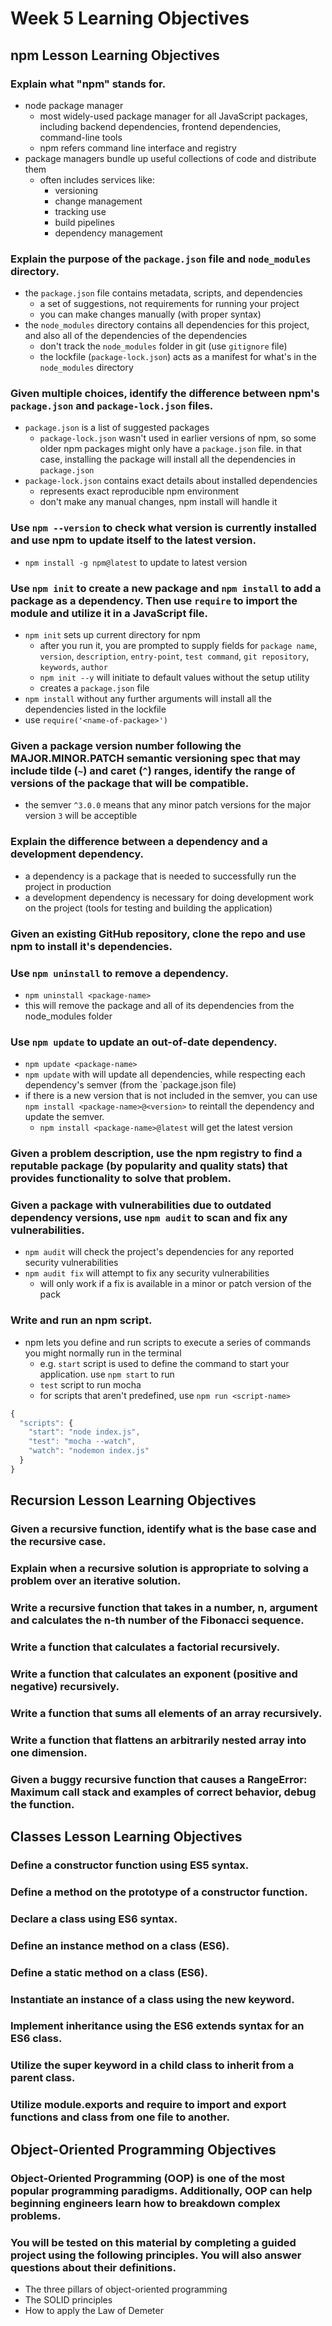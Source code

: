 # Week 5 Learning Objectives

## npm Lesson Learning Objectives

### Explain what "npm" stands for.
- node package manager
    - most widely-used package manager for all JavaScript packages, including backend dependencies, frontend dependencies, command-line tools
    - npm refers command line interface and registry
- package managers bundle up useful collections of code and distribute them
    - often includes services like:
        - versioning
        - change management
        - tracking use
        - build pipelines
        - dependency management
### Explain the purpose of the `package.json` file and `node_modules` directory.
- the `package.json` file contains metadata, scripts, and dependencies
    - a set of suggestions, not requirements for running your project
    - you can make changes manually (with proper syntax)
- the `node_modules` directory contains all dependencies for this project, and also all of the dependencies of the dependencies
    - don't track the `node_modules` folder in git (use `gitignore` file)
    - the lockfile (`package-lock.json`) acts as a manifest for what's in the `node_modules` directory
### Given multiple choices, identify the difference between npm's `package.json` and `package-lock.json` files.
- `package.json` is a list of suggested packages
    - `package-lock.json` wasn't used in earlier versions of npm, so some older npm packages might only have a `package.json` file. in that case, installing the package will install all the dependencies in `package.json`
- `package-lock.json` contains exact details about installed dependencies
    - represents exact reproducible npm environment
    - don't make any manual changes, npm install will handle it
### Use `npm --version` to check what version is currently installed and use npm to update itself to the latest version.
- `npm install -g npm@latest` to update to latest version
### Use `npm init` to create a new package and `npm install` to add a package as a dependency. Then use `require` to import the module and utilize it in a JavaScript file.
- `npm init` sets up current directory for npm
    - after you run it, you are prompted to supply fields for `package name`, `version`, `description`,  `entry-point`, `test command`, `git repository`, `keywords`, `author`
    - `npm init --y` will initiate to default values without the setup utility
    - creates a `package.json` file
- `npm install` without any further arguments will install all the dependencies listed in the lockfile
- use `require('<name-of-package>')`
### Given a package version number following the MAJOR.MINOR.PATCH semantic versioning spec that may include tilde (`~`) and caret (`^`) ranges, identify the range of versions of the package that will be compatible.
- the semver `^3.0.0` means that any minor patch versions for the major version `3` will be acceptible
### Explain the difference between a dependency and a development dependency.
- a dependency is a package that is needed to successfully run the project in production
- a development dependency is necessary for doing development work on the project (tools for testing and building the application)
### Given an existing GitHub repository, clone the repo and use npm to install it's dependencies.
### Use `npm uninstall` to remove a dependency.
- `npm uninstall <package-name>`
- this will remove the package and all of its dependencies from the node_modules folder
### Use `npm update` to update an out-of-date dependency.
- `npm update <package-name>`
- `npm update` with will update all dependencies, while respecting each dependency's semver (from the `package.json file)
- if there is a new version that is not included in the semver, you can use `npm install <package-name>@<version>` to reintall the dependency and update the semver.
    - `npm install <package-name>@latest` will get the latest version
### Given a problem description, use the npm registry to find a reputable package (by popularity and quality stats) that provides functionality to solve that problem.
### Given a package with vulnerabilities due to outdated dependency versions, use `npm audit` to scan and fix any vulnerabilities.
- `npm audit` will check the project's dependencies for any reported security vulnerabilities
- `npm audit fix` will attempt to fix any security vulnerabilities
    - will only work if a fix is available in a minor or patch version of the pack
### Write and run an npm script.
- npm lets you define and run scripts to execute a series of commands you might normally run in the terminal
    - e.g. `start` script is used to define the command to start your application. use `npm start` to run
    - `test` script to run mocha
    - for scripts that aren't predefined, use `npm run <script-name>`
```javascript
{
  "scripts": {
    "start": "node index.js",
    "test": "mocha --watch",
    "watch": "nodemon index.js"
  }
}
```


## Recursion Lesson Learning Objectives

### Given a recursive function, identify what is the base case and the recursive case.
### Explain when a recursive solution is appropriate to solving a problem over an iterative solution.
### Write a recursive function that takes in a number, n, argument and calculates the n-th number of the Fibonacci sequence.
### Write a function that calculates a factorial recursively.
### Write a function that calculates an exponent (positive and negative) recursively.
### Write a function that sums all elements of an array recursively.
### Write a function that flattens an arbitrarily nested array into one dimension.
### Given a buggy recursive function that causes a RangeError: Maximum call stack and examples of correct behavior, debug the function.

## Classes Lesson Learning Objectives

### Define a constructor function using ES5 syntax.
### Define a method on the prototype of a constructor function.
### Declare a class using ES6 syntax.
### Define an instance method on a class (ES6).
### Define a static method on a class (ES6).
### Instantiate an instance of a class using the new keyword.
### Implement inheritance using the ES6 extends syntax for an ES6 class.
### Utilize the super keyword in a child class to inherit from a parent class.
### Utilize module.exports and require to import and export functions and class from one file to another.

## Object-Oriented Programming Objectives
### Object-Oriented Programming (OOP) is one of the most popular programming paradigms. Additionally, OOP can help beginning engineers learn how to breakdown complex problems.

### You will be tested on this material by completing a guided project using the following principles. You will also answer questions about their definitions.
- The three pillars of object-oriented programming
- The SOLID principles
- How to apply the Law of Demeter
